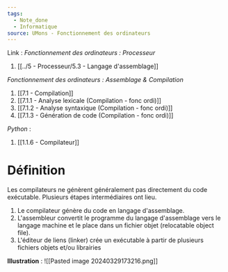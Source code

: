 ```yaml
---
tags:
  - Note_done
  - Informatique
source: UMons - Fonctionnement des ordinateurs
---
```


Link :
_Fonctionnement des ordinateurs : Processeur_
1. [[../5 - Processeur/5.3 - Langage d'assemblage]]

_Fonctionnement des ordinateurs : Assemblage & Compilation_
1. [[7.1 - Compilation]]
2. [[7.1.1 - Analyse lexicale (Compilation - fonc ordi)]]
3. [[7.1.2 - Analyse syntaxique (Compilation - fonc ordi)]]
4. [[7.1.3 - Génération de code (Compilation - fonc ordi)]]

_Python_ :
1. [[1.1.6 - Compilateur]]
# Définition
Les compilateurs ne génèrent généralement pas directement du code exécutable. Plusieurs étapes intermédiaires ont lieu. 
1. Le compilateur génère du code en langage d'assemblage. 
2. L'assembleur convertit le programme du langage d'assemblage vers le langage machine et le place dans un fichier objet (relocatable object file).  
3. L'éditeur de liens (linker) crée un exécutable à partir de plusieurs fichiers objets et/ou librairies

**Illustration** : ![[Pasted image 20240329173216.png]]
